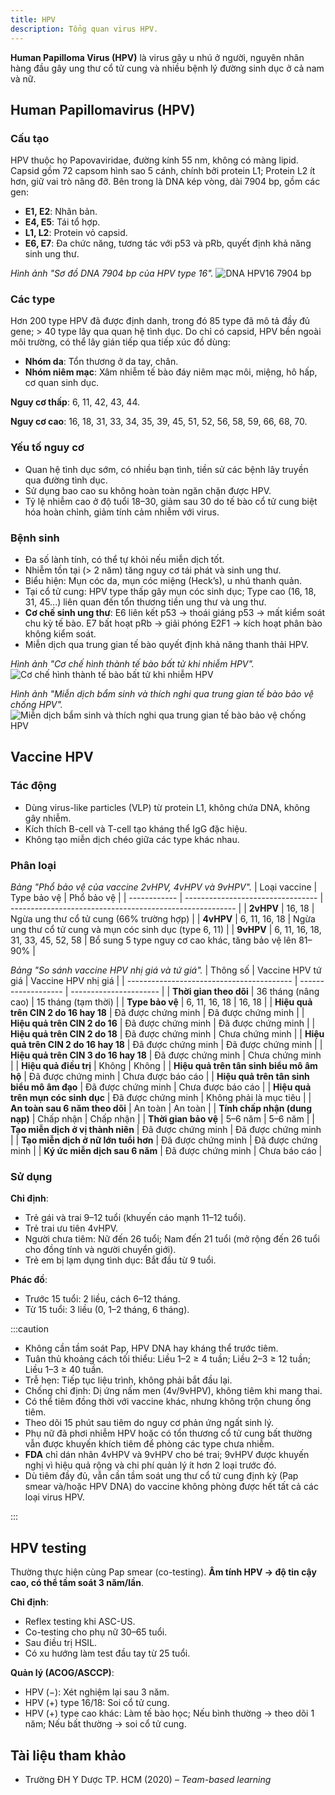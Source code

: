 ```yaml
---
title: HPV
description: Tổng quan virus HPV.
---
```


**Human Papilloma Virus (HPV)** là virus gây u nhú ở người, nguyên nhân hàng đầu gây ung thư cổ tử cung và nhiều bệnh lý đường sinh dục ở cả nam và nữ.

## Human Papillomavirus (HPV)

### Cấu tạo

HPV thuộc họ Papovaviridae, đường kính 55 nm, không có màng lipid. Capsid gồm 72 capsom hình sao 5 cánh, chính bởi protein L1; Protein L2 ít hơn, giữ vai trò nâng đỡ.
Bên trong là DNA kép vòng, dài 7904 bp, gồm các gen:

- **E1, E2**: Nhân bản.
- **E4, E5**: Tái tổ hợp.
- **L1, L2**: Protein vỏ capsid.
- **E6, E7**: Đa chức năng, tương tác với p53 và pRb, quyết định khả năng sinh ung thư.

_Hình ảnh "Sơ đồ DNA 7904 bp của HPV type 16"._
![DNA HPV16 7904 bp](./_images/hpv/so-do-dna-hpv-16.png)

### Các type

Hơn 200 type HPV đã được định danh, trong đó 85 type đã mô tả đầy đủ gene; > 40 type lây qua quan hệ tình dục. Do chỉ có capsid, HPV bền ngoài môi trường, có thể lây gián tiếp qua tiếp xúc đồ dùng:

- **Nhóm da**: Tổn thương ở da tay, chân.
- **Nhóm niêm mạc**: Xâm nhiễm tế bào đáy niêm mạc môi, miệng, hô hấp, cơ quan sinh dục.

**Nguy cơ thấp**: 6, 11, 42, 43, 44.

**Nguy cơ cao**: 16, 18, 31, 33, 34, 35, 39, 45, 51, 52, 56, 58, 59, 66, 68, 70.

### Yếu tố nguy cơ

- Quan hệ tình dục sớm, có nhiều bạn tình, tiền sử các bệnh lây truyền qua đường tình dục.
- Sử dụng bao cao su không hoàn toàn ngăn chặn được HPV.
- Tỷ lệ nhiễm cao ở độ tuổi 18–30, giảm sau 30 do tế bào cổ tử cung biệt hóa hoàn chỉnh, giảm tính cảm nhiễm với virus.

### Bệnh sinh

- Đa số lành tính, có thể tự khỏi nếu miễn dịch tốt.
- Nhiễm tồn tại (> 2 năm) tăng nguy cơ tái phát và sinh ung thư.
- Biểu hiện: Mụn cóc da, mụn cóc miệng (Heck’s), u nhú thanh quản.
- Tại cổ tử cung: HPV type thấp gây mụn cóc sinh dục; Type cao (16, 18, 31, 45...) liên quan đến tổn thương tiền ung thư và ung thư.
- **Cơ chế sinh ung thư**: E6 liên kết p53 → thoái giáng p53 → mất kiểm soát chu kỳ tế bào. E7 bất hoạt pRb → giải phóng E2F1 → kích hoạt phân bào không kiểm soát.
- Miễn dịch qua trung gian tế bào quyết định khả năng thanh thải HPV.

_Hình ảnh "Cơ chế hình thành tế bào bất tử khi nhiễm HPV"._
![Cơ chế hình thành tế bào bất tử khi nhiễm HPV](./_images/hpv/co-che-hinh-thanh-te-bao-bat-tu-khi-nhiem-hpv.png)

_Hình ảnh "Miễn dịch bẩm sinh và thích nghi qua trung gian tế bào bảo vệ chống HPV"._
![Miễn dịch bẩm sinh và thích nghi qua trung gian tế bào bảo vệ chống HPV](./_images/hpv/mien-dich-bam-sinh-va-thich-nghi-qua-trung-gian-te-bao-bao-ve-chong-hpv.png)

## Vaccine HPV

### Tác động

- Dùng virus-like particles (VLP) từ protein L1, không chứa DNA, không gây nhiễm.
- Kích thích B-cell và T-cell tạo kháng thể IgG đặc hiệu.
- Không tạo miễn dịch chéo giữa các type khác nhau.

### Phân loại

_Bảng "Phổ bảo vệ của vaccine 2vHPV, 4vHPV và 9vHPV"._
| Loại vaccine | Type bảo vệ | Phổ bảo vệ |
| ------------ | --------------------------------- | -------------------------------------------------------- |
| **2vHPV** | 16, 18 | Ngừa ung thư cổ tử cung (66% trường hợp) |
| **4vHPV** | 6, 11, 16, 18 | Ngừa ung thư cổ tử cung và mụn cóc sinh dục (type 6, 11) |
| **9vHPV** | 6, 11, 16, 18, 31, 33, 45, 52, 58 | Bổ sung 5 type nguy cơ cao khác, tăng bảo vệ lên 81–90% |

_Bảng "So sánh vaccine HPV nhị giá và tứ giá"._
| Thông số | Vaccine HPV tứ giá | Vaccine HPV nhị giá |
| ----------------------------------------- | ------------------- | ---------------------- |
| **Thời gian theo dõi** | 36 tháng (nâng cao) | 15 tháng (tạm thời) |
| **Type bảo vệ** | 6, 11, 16, 18 | 16, 18 |
| **Hiệu quả trên CIN 2 do 16 hay 18** | Đã được chứng minh | Đã được chứng minh |
| **Hiệu quả trên CIN 2 do 16** | Đã được chứng minh | Đã được chứng minh |
| **Hiệu quả trên CIN 2 do 18** | Đã được chứng minh | Chưa chứng minh |
| **Hiệu quả trên CIN 2 do 16 hay 18** | Đã được chứng minh | Đã được chứng minh |
| **Hiệu quả trên CIN 3 do 16 hay 18** | Đã được chứng minh | Chưa chứng minh |
| **Hiệu quả điều trị** | Không | Không |
| **Hiệu quả trên tân sinh biểu mô âm hộ** | Đã được chứng minh | Chưa được báo cáo |
| **Hiệu quả trên tân sinh biểu mô âm đạo** | Đã được chứng minh | Chưa được báo cáo |
| **Hiệu quả trên mụn cóc sinh dục** | Đã được chứng minh | Không phải là mục tiêu |
| **An toàn sau 6 năm theo dõi** | An toàn | An toàn |
| **Tính chấp nhận (dung nạp)** | Chấp nhận | Chấp nhận |
| **Thời gian bảo vệ** | 5–6 năm | 5–6 năm |
| **Tạo miễn dịch ở vị thành niên** | Đã được chứng minh | Đã được chứng minh |
| **Tạo miễn dịch ở nữ lớn tuổi hơn** | Đã được chứng minh | Đã được chứng minh |
| **Ký ức miễn dịch sau 6 năm** | Đã được chứng minh | Chưa báo cáo |

### Sử dụng

**Chỉ định**:

- Trẻ gái và trai 9–12 tuổi (khuyến cáo mạnh 11–12 tuổi).
- Trẻ trai ưu tiên 4vHPV.
- Người chưa tiêm: Nữ đến 26 tuổi; Nam đến 21 tuổi (mở rộng đến 26 tuổi cho đồng tính và người chuyển giới).
- Trẻ em bị lạm dụng tình dục: Bắt đầu từ 9 tuổi.

**Phác đồ**:

- Trước 15 tuổi: 2 liều, cách 6–12 tháng.
- Từ 15 tuổi: 3 liều (0, 1–2 tháng, 6 tháng).

:::caution

- Không cần tầm soát Pap, HPV DNA hay kháng thể trước tiêm.
- Tuân thủ khoảng cách tối thiểu: Liều 1–2 ≥ 4 tuần; Liều 2–3 ≥ 12 tuần; Liều 1–3 ≥ 40 tuần.
- Trễ hẹn: Tiếp tục liệu trình, không phải bắt đầu lại.
- Chống chỉ định: Dị ứng nấm men (4v/9vHPV), không tiêm khi mang thai.
- Có thể tiêm đồng thời với vaccine khác, nhưng không trộn chung ống tiêm.
- Theo dõi 15 phút sau tiêm do nguy cơ phản ứng ngất sinh lý.
- Phụ nữ đã phơi nhiễm HPV hoặc có tổn thương cổ tử cung bất thường vẫn được khuyến khích tiêm để phòng các type chưa nhiễm.
- **FDA** chỉ dán nhãn 4vHPV và 9vHPV cho bé trai; 9vHPV được khuyến nghị vì hiệu quả rộng và chi phí quản lý ít hơn 2 loại trước đó.
- Dù tiêm đầy đủ, vẫn cần tầm soát ung thư cổ tử cung định kỳ (Pap smear và/hoặc HPV DNA) do vaccine không phòng được hết tất cả các loại virus HPV.

:::

## HPV testing

Thường thực hiện cùng Pap smear (co-testing). **Âm tính HPV → độ tin cậy cao, có thể tầm soát 3 năm/lần**.

**Chỉ định**:

- Reflex testing khi ASC-US.
- Co-testing cho phụ nữ 30–65 tuổi.
- Sau điều trị HSIL.
- Có xu hướng làm test đầu tay từ 25 tuổi.

**Quản lý (ACOG/ASCCP)**:

- HPV (−): Xét nghiệm lại sau 3 năm.
- HPV (+) type 16/18: Soi cổ tử cung.
- HPV (+) type cao khác: Làm tế bào học; Nếu bình thường → theo dõi 1 năm; Nếu bất thường → soi cổ tử cung.

## Tài liệu tham khảo

- Trường ĐH Y Dược TP. HCM (2020) – _Team-based learning_

